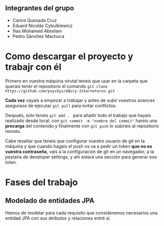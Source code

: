 ## Integrantes del grupo
- Carlos Quesada Cruz
- Eduard Nicolás Cybulkiewicz
- Ilias Mohamed Abselam
- Pedro Sánchez Machuca

# Como descargar el proyecto y trabajr con él

Primero en vuestra máquina virutal teneis que usar en la carpeta que querais tener el repositorio el comando  ` git clone https://github.com/psychys/eBury-Interneteros.git `

**Cada vez** vayais a empezar a trabajar y antes de subir vuestros avances aseguraos de ejecutar  ` git pull `  para evitar conflictos.

Después, solo teneis  `git add . `  para añadir todo el trabajo que hayais realizado desde local, con  ` git commit -m "nombre del commit" `  hareis una __precarga__ del contenido y finalmente con  ` git push `   lo subireis al repositorio remoto.

Cabe resaltar que teneis que configurar vuestro usuario de git en la máquina y que cuando hagais el push os va a pedir un token **que no es vuestra contraseña**, vais a la configuracion de git en un navegador, a la pestaña de developer settings, y ahi estará una sección para generar ese tolen.

# Fases del trabajo

## Modelado de entidades JPA
Hemos de modelar para cada requisito que consideremos necesarios una entidad JPA con sus atributos y relaciones entré si.
## 
